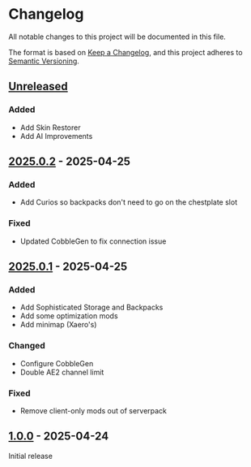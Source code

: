 # Changelog

All notable changes to this project will be documented in this file.

The format is based on [Keep a Changelog](https://keepachangelog.com/en/1.1.0/),
and this project adheres to [Semantic Versioning](https://semver.org/spec/v2.0.0.html).

## [Unreleased]

### Added

- Add Skin Restorer
- Add AI Improvements

## [2025.0.2] - 2025-04-25

### Added
- Add Curios so backpacks don't need to go on the chestplate slot

### Fixed
- Updated CobbleGen to fix connection issue

## [2025.0.1] - 2025-04-25

### Added
- Add Sophisticated Storage and Backpacks
- Add some optimization mods
- Add minimap (Xaero's)

### Changed
- Configure CobbleGen
- Double AE2 channel limit

### Fixed
- Remove client-only mods out of serverpack

## [1.0.0] - 2025-04-24

Initial release

[unreleased]: https://github.com/null2264/TheVoid/compare/2025.0.2...HEAD
[2025.0.2]: https://github.com/null2264/TheVoid/compare/2025.0.1...2025.0.2
[2025.0.1]: https://github.com/null2264/TheVoid/compare/1.0.0...2025.0.1
[1.0.0]: https://github.com/null2264/TheVoid/releases/tag/1.0.0
